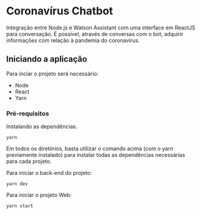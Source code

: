 # Coronavírus Chatbot

Integração entre Node.js e Watson Assistant com uma interface em ReactJS para conversação. É possível, através de conversas com o bot, adquirir informações com relação à pandemia do coronavírus.

## Iniciando a aplicação

Para inciar o projeto será necessário:

- Node
- React
- Yarn

### Pré-requisitos

Instalando as dependências.

```
yarn
```

Em todos os diretórios, basta utilizar o comando acima (com o yarn previamente instalado) para instalar todas as dependências necessárias para cada projeto.

Para iniciar o back-end do projeto:

```
yarn dev
```

Para iniciar o projeto Web:

```
yarn start
```
